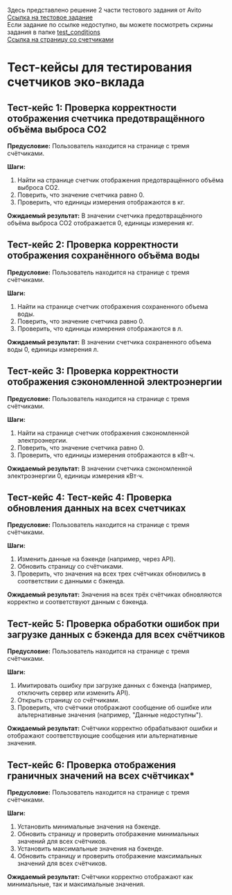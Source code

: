 Здесь представлено решение 2 части тестового задания от Avito [Ссылка на тестовое задание](https://drive.google.com/file/d/1agx-6btmmj33I76wF3Chqkow5Mlic2oK/view?usp=sharing)  
Если задание по ссылке недоступно, вы можете посмотреть скрины задания в папке [test_conditions](https://github.com/olga-lo/test-assignment-Avito/tree/main/test_conditions)   
[Ссылка на страницу со счетчиками](https://www.avito.ru/avito-care/eco-impact) 


# Тест-кейсы для тестирования счетчиков эко-вклада

## Тест-кейс 1: Проверка корректности отображения счетчика предотвращённого объёма выброса CO2
**Предусловие:** Пользователь находится на странице с тремя счётчиками.

**Шаги:**

  1. Найти на странице счетчик отображения предотвращённого объёма выброса CO2.
  2. Поверить, что значение счетчика равно 0.
  3. Проверить, что единицы измерения отображаются в кг.
 
**Ожидаемый результат:** В значении счетчика предотвращённого объёма выброса СО2 отображается 0, единицы измерения кг.


## Тест-кейс 2: Проверка корректности отображения сохранённого объёма воды
**Предусловие:** Пользователь находится на странице с тремя счётчиками.

**Шаги:**

  1. Найти на странице счетчик отображения сохраненного объема воды.
  2. Поверить, что значение счетчика равно 0.
  3. Проверить, что единицы измерения отображаются в л.

**Ожидаемый результат:** В значении счетчика сохраненного объема воды 0, единицы измерения л.


## Тест-кейс 3: Проверка корректности отображения сэкономленной электроэнергии
**Предусловие:** Пользователь находится на странице с тремя счётчиками.

**Шаги:**

  1. Найти на странице счетчик отображения сэкономленной электроэнергии.
  2. Поверить, что значение счетчика равно 0.
  3. Проверить, что единицы измерения отображаются в кВт⋅ч.

**Ожидаемый результат:** В значении счетчика сэкономленной электроэнергии 0, единицы измерения кВт⋅ч.


## Тест-кейс 4: Тест-кейс 4: Проверка обновления данных на всех счетчиках
**Предусловие:** Пользователь находится на странице с тремя счётчиками.

**Шаги:**

  1. Изменить данные на бэкенде (например, через API).
  2. Обновить страницу со счётчиками.
  3. Проверить, что значения на всех трех счётчиках обновились в соответствии с данными с бэкенда.
     
**Ожидаемый результат:** Значения на всех трёх счётчиках обновляются корректно и соответствуют данным с бэкенда.


## Тест-кейс 5: Проверка обработки ошибок при загрузке данных с бэкенда для всех счётчиков
**Предусловие:** Пользователь находится на странице с тремя счётчиками.

**Шаги:**

  1. Имитировать ошибку при загрузке данных с бэкенда (например, отключить сервер или изменить API).
  2. Открыть страницу со счётчиками.
  3. Проверить, что счётчики отображают сообщение об ошибке или альтернативные значения (например, "Данные недоступны").
 
**Ожидаемый результат:** Счётчики корректно обрабатывают ошибки и отображают соответствующие сообщения или альтернативные значения.


## Тест-кейс 6: Проверка отображения граничных значений на всех счётчиках*
**Предусловие:** Пользователь находится на странице с тремя счётчиками.

**Шаги:**

  1. Установить минимальные значения на бэкенде.
  2. Обновить страницу и проверить отображение минимальных значений для всех счётчиков.
  3. Установить максимальные значения на бэкенде.
  4. Обновить страницу и проверить отображение максимальных значений для всех счётчиков.

**Ожидаемый результат:** Счётчики корректно отображают как минимальные, так и максимальные значения.

